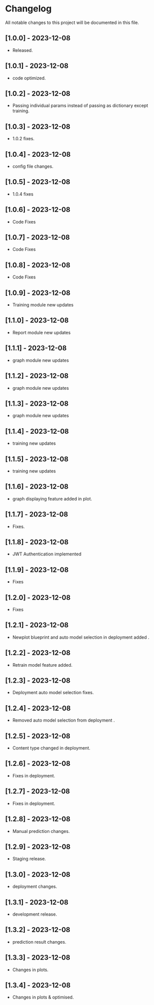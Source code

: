 # Changelog

All notable changes to this project will be documented in this file.

## [1.0.0] - 2023-12-08
- Released.

## [1.0.1] - 2023-12-08
- code optimized.

## [1.0.2] - 2023-12-08
- Passing individual params instead of passing as dictionary except training.

## [1.0.3] - 2023-12-08
- 1.0.2 fixes.

## [1.0.4] - 2023-12-08
- config file changes.

## [1.0.5] - 2023-12-08
- 1.0.4 fixes

## [1.0.6] - 2023-12-08
- Code Fixes

## [1.0.7] - 2023-12-08
- Code Fixes

## [1.0.8] - 2023-12-08
- Code Fixes

## [1.0.9] - 2023-12-08
- Training module new updates

## [1.1.0] - 2023-12-08
- Report module new updates

## [1.1.1] - 2023-12-08
- graph module new updates

## [1.1.2] - 2023-12-08
- graph module new updates

## [1.1.3] - 2023-12-08
- graph module new updates

## [1.1.4] - 2023-12-08
- training new updates

## [1.1.5] - 2023-12-08
- training new updates 

## [1.1.6] - 2023-12-08
- graph displaying feature added in plot.

## [1.1.7] - 2023-12-08
- Fixes.

## [1.1.8] - 2023-12-08
- JWT Authentication implemented

## [1.1.9] - 2023-12-08
- Fixes

## [1.2.0] - 2023-12-08
- Fixes

## [1.2.1] - 2023-12-08
- Newplot blueprint and auto model selection in deployment added .

## [1.2.2] - 2023-12-08
- Retrain model feature added.

## [1.2.3] - 2023-12-08
- Deployment auto model selection fixes.

## [1.2.4] - 2023-12-08
- Removed auto model selection from deployment .

## [1.2.5] - 2023-12-08
- Content type changed in deployment.

## [1.2.6] - 2023-12-08
- Fixes in deployment.

## [1.2.7] - 2023-12-08
- Fixes in deployment.

## [1.2.8] - 2023-12-08
- Manual prediction changes.

## [1.2.9] - 2023-12-08
- Staging release.

## [1.3.0] - 2023-12-08
- deployment changes.

## [1.3.1] - 2023-12-08
- development release.

## [1.3.2] - 2023-12-08
- prediction result changes.

## [1.3.3] - 2023-12-08
- Changes in plots.

## [1.3.4] - 2023-12-08
- Changes in plots & optimised.
